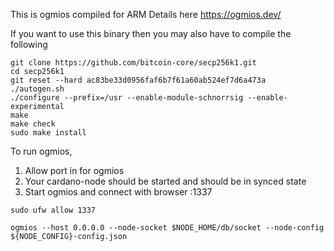 This is ogmios compiled for ARM
Details here https://ogmios.dev/

If you want to use this binary then you may also have to compile the following

```
git clone https://github.com/bitcoin-core/secp256k1.git
cd secp256k1
git reset --hard ac83be33d0956faf6b7f61a60ab524ef7d6a473a
./autogen.sh
./configure --prefix=/usr --enable-module-schnorrsig --enable-experimental
make
make check
sudo make install
```

To run ogmios, 
1) Allow port in for ogmios
2) Your cardano-node should be started and should be in synced state
3) Start ogmios and connect with browser <your relay ip>:1337

```
sudo ufw allow 1337

ogmios --host 0.0.0.0 --node-socket $NODE_HOME/db/socket --node-config ${NODE_CONFIG}-config.json

```



